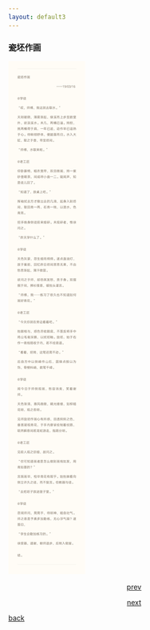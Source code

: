 ```yaml
---
layout: default3
---
```


### 瓷坯作画

![](https://raw.githubusercontent.com/UserT2019/UserT2019.github.io/master/assets/img/cpzh.png)


<p style="text-align:center"><a href="./dx-sndj.html">prev</a></p>

<p style="text-align:center"><a href="./zx-ct.html">next</a></p>

[back](./my-page.html)


